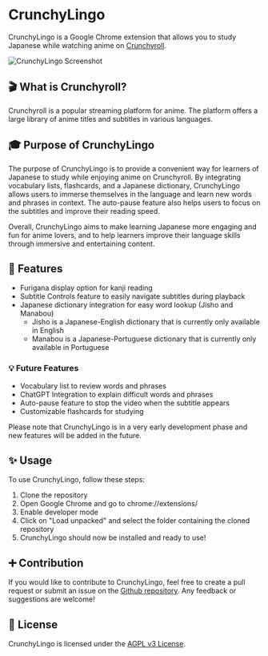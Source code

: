 # CrunchyLingo

CrunchyLingo is a Google Chrome extension that allows you to study Japanese while watching anime on [Crunchyroll](https://www.crunchyroll.com/).

![CrunchyLingo Screenshot](https://user-images.githubusercontent.com/50197635/226737668-47117020-fe46-455d-a264-20e6e2fc1f1a.png)

## 🎬 What is Crunchyroll?

Crunchyroll is a popular streaming platform for anime. The platform offers a large library of anime titles and subtitles in various languages.

## 🎓 Purpose of CrunchyLingo

The purpose of CrunchyLingo is to provide a convenient way for learners of Japanese to study while enjoying anime on Crunchyroll. By integrating vocabulary lists, flashcards, and a Japanese dictionary, CrunchyLingo allows users to immerse themselves in the language and learn new words and phrases in context. The auto-pause feature also helps users to focus on the subtitles and improve their reading speed.

Overall, CrunchyLingo aims to make learning Japanese more engaging and fun for anime lovers, and to help learners improve their language skills through immersive and entertaining content.

## 🌟 Features

- Furigana display option for kanji reading
- Subtitle Controls feature to easily navigate subtitles during playback
- Japanese dictionary integration for easy word lookup (Jisho and Manabou)
  - Jisho is a Japanese-English dictionary that is currently only available in English
  - Manabou is a Japanese-Portuguese dictionary that is currently only available in Portuguese

### 💡 Future Features

- Vocabulary list to review words and phrases
- ChatGPT Integration to explain difficult words and phrases
- Auto-pause feature to stop the video when the subtitle appears
- Customizable flashcards for studying

Please note that CrunchyLingo is in a very early development phase and new features will be added in the future.

## ✨ Usage

To use CrunchyLingo, follow these steps:

1. Clone the repository
2. Open Google Chrome and go to chrome://extensions/
3. Enable developer mode
4. Click on "Load unpacked" and select the folder containing the cloned repository
5. CrunchyLingo should now be installed and ready to use!

## ➕ Contribution

If you would like to contribute to CrunchyLingo, feel free to create a pull request or submit an issue on the [Github repository](https://github.com/vitorvargas96/CrunchyLingo). Any feedback or suggestions are welcome!

## 📝 License

CrunchyLingo is licensed under the [AGPL v3 License](https://opensource.org/licenses/AGPL-3.0).
